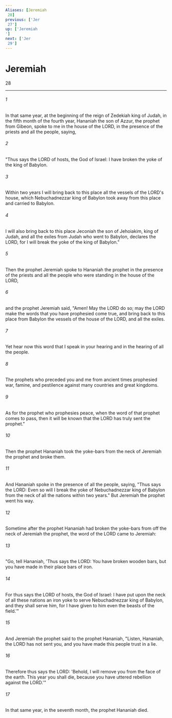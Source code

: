 ```yaml
---
Aliases: [Jeremiah 28]
previous: ['Jer 27']
up: ['Jeremiah']
next: ['Jer 29']
---
```

# Jeremiah 28

***
 

###### 1 
In that same year, at the beginning of the reign of Zedekiah king of Judah, in the fifth month of the fourth year, Hananiah the son of Azzur, the prophet from Gibeon, spoke to me in the house of the LORD, in the presence of the priests and all the people, saying,  

###### 2 
"Thus says the LORD of hosts, the God of Israel: I have broken the yoke of the king of Babylon.  

###### 3 
Within two years I will bring back to this place all the vessels of the LORD's house, which Nebuchadnezzar king of Babylon took away from this place and carried to Babylon.  

###### 4 
I will also bring back to this place Jeconiah the son of Jehoiakim, king of Judah, and all the exiles from Judah who went to Babylon, declares the LORD, for I will break the yoke of the king of Babylon."  

###### 5 
Then the prophet Jeremiah spoke to Hananiah the prophet in the presence of the priests and all the people who were standing in the house of the LORD,  

###### 6 
and the prophet Jeremiah said, "Amen! May the LORD do so; may the LORD make the words that you have prophesied come true, and bring back to this place from Babylon the vessels of the house of the LORD, and all the exiles.  

###### 7 
Yet hear now this word that I speak in your hearing and in the hearing of all the people.  

###### 8 
The prophets who preceded you and me from ancient times prophesied war, famine, and pestilence against many countries and great kingdoms.  

###### 9 
As for the prophet who prophesies peace, when the word of that prophet comes to pass, then it will be known that the LORD has truly sent the prophet."  

###### 10 
Then the prophet Hananiah took the yoke-bars from the neck of Jeremiah the prophet and broke them.  

###### 11 
And Hananiah spoke in the presence of all the people, saying, "Thus says the LORD: Even so will I break the yoke of Nebuchadnezzar king of Babylon from the neck of all the nations within two years." But Jeremiah the prophet went his way.  

###### 12 
Sometime after the prophet Hananiah had broken the yoke-bars from off the neck of Jeremiah the prophet, the word of the LORD came to Jeremiah:  

###### 13 
"Go, tell Hananiah, 'Thus says the LORD: You have broken wooden bars, but you have made in their place bars of iron.  

###### 14 
For thus says the LORD of hosts, the God of Israel: I have put upon the neck of all these nations an iron yoke to serve Nebuchadnezzar king of Babylon, and they shall serve him, for I have given to him even the beasts of the field.'"  

###### 15 
And Jeremiah the prophet said to the prophet Hananiah, "Listen, Hananiah, the LORD has not sent you, and you have made this people trust in a lie.  

###### 16 
Therefore thus says the LORD: 'Behold, I will remove you from the face of the earth. This year you shall die, because you have uttered rebellion against the LORD.'"  

###### 17 
In that same year, in the seventh month, the prophet Hananiah died.
